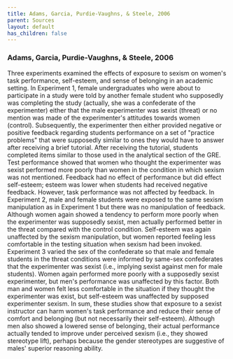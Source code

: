 ```yaml
---
title: Adams, Garcia, Purdie-Vaughns, & Steele, 2006
parent: Sources
layout: default
has_children: false
---
```


### Adams, Garcia, Purdie-Vaughns, & Steele, 2006

Three experiments examined the effects of exposure to sexism on women's task performance, self-esteem, and sense of belonging in an academic setting. In Experiment 1, female undergraduates who were about to participate in a study were told by another female student who supposedly was completing the study (actually, she was a confederate of the experimenter) either that the male experimenter was sexist (threat) or no mention was made of the experimenter's attitudes towards women (control). Subsequently, the experimenter then either provided negative or positive feedback regarding students performance on a set of "practice problems" that were supposedly similar to ones they would have to answer after receiving a brief tutorial. After receiving the tutorial, students completed items similar to those used in the analytical section of the GRE. Test performance showed that women who thought the experimenter was sexist performed more poorly than women in the condition in which sexism was not mentioned. Feedback had no effect of performance but did effect self-esteem; esteem was lower when students had received negative feedback. However, task performance was not affected by feedback. In Experiment 2, male and female students were exposed to the same sexism manipulation as in Experiment 1 but there was no manipulation of feedback. Although women again showed a tendency to perform more poorly when the experimenter was supposedly sexist, men actually performed better in the threat compared with the control condition. Self-esteem was again unaffected by the sexism manipulation, but women reported feeling less comfortable in the testing situation when sexism had been invoked. Experiment 3 varied the sex of the confederate so that male and female students in the threat conditions were informed by same-sex confederates that the experimenter was sexist (i.e., implying sexist against men for male students). Women again performed more poorly with a supposedly sexist experimenter, but men's performance was unaffected by this factor. Both man and women felt less comfortable in the situation if they thought the experimenter was exist, but self-esteem was unaffected by supposed experimenter sexism. In sum, these studies show that exposure to a sexist instructor can harm women's task performance and reduce their sense of comfort and belonging (but not necessarily their self-esteem). Although men also showed a lowered sense of belonging, their actual performance actually tended to improve under perceived sexism (i.e., they showed stereotype lift), perhaps because the gender stereotypes are suggestive of males' superior reasoning ability.

